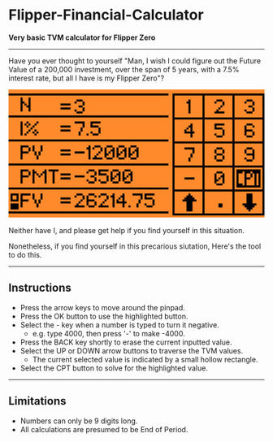 # Flipper-Financial-Calculator
**Very basic TVM calculator for Flipper Zero**

---

Have you ever thought to yourself "Man, I wish I could figure out the Future Value of a 200,000 investment, over the span of 5 years, with a 7.5% interest rate, but all I have is my Flipper Zero"?

![Calculator](demoimg.png)

Neither have I, and please get help if you find yourself in this situation.

Nonetheless, if you find yourself in this precarious siutation, Here's the tool to do this.

---

## Instructions
- Press the arrow keys to move around the pinpad.
- Press the OK button to use the highlighted button.
- Select the - key when a number is typed to turn it negative.
    - e.g. type 4000, then press '-' to make -4000. 
- Press the BACK key shortly to erase the current inputted value.
- Select the UP or DOWN arrow buttons to traverse the TVM values.
    - The current selected value is indicated by a small hollow rectangle.
- Select the CPT button to solve for the highlighted value.

---

## Limitations
- Numbers can only be 9 digits long.
- All calculations are presumed to be End of Period.
